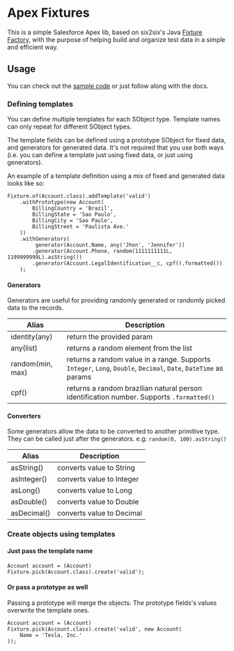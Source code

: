 # Apex Fixtures

This is a simple Salesforce Apex lib, based on six2six's Java [Fixture Factory](https://github.com/six2six/fixture-factory), 
with the purpose of helping build and organize test data in a simple and efficient way.

## Usage

You can check out the [sample code](https://github.com/MuriloKakazu/apex-fixtures/tree/master/samples) or just follow along with the docs.

### Defining templates

You can define multiple templates for each SObject type. 
Template names can only repeat for different SObject types.

The template fields can be defined using a prototype SObject for fixed data, 
and generators for generated data. 
It's not required that you use both ways 
(i.e. you can define a template just using fixed data, or just using generators).

An example of a template definition using a mix of fixed and generated data looks like so:

```apex
Fixture.of(Account.class).addTemplate('valid')
    .withPrototype(new Account(
        BillingCountry = 'Brazil',
        BillingState = 'Sao Paulo',
        BillingCity = 'Sao Paulo',
        BillingStreet = 'Paulista Ave.'
    ))
    .withGenerators(
         generator(Account.Name, any('Jhon', 'Jennifer'))
        .generator(Account.Phone, random(1111111111L, 1199999999L).asString())
        .generator(Account.LegalIdentification__c, cpf().formatted())
    );
```

#### Generators

Generators are useful for providing randomly generated or randomly picked data to the records.

Alias                  | Description                                                        
-----                  | ----------- 
identity(any)          | return the provided param
any(list)              | returns a random element from the list
random(min, max)       | returns a random value in a range. Supports `Integer`, `Long`, `Double`, `Decimal`, `Date`, `DateTime` as params
cpf()                  | returns a random brazilian natural person identification number. Supports `.formatted()`

#### Converters

Some generators allow the data to be converted to another primitive type. 
They can be called just after the generators. 
e.g: `random(0, 100).asString()`

Alias           | Description                                                        
-----           | -----------
asString()      | converts value to String
asInteger()     | converts value to Integer
asLong()        | converts value to Long
asDouble()      | converts value to Double
asDecimal()     | converts value to Decimal

### Create objects using templates

#### Just pass the template name

```apex
Account account = (Account) Fixture.pick(Account.class).create('valid');
```
#### Or pass a prototype as well

Passing a prototype will merge the objects. 
The prototype fields's values overwrite the template ones.

```apex
Account account = (Account) Fixture.pick(Account.class).create('valid', new Account(
    Name = 'Tesla, Inc.'
));
```